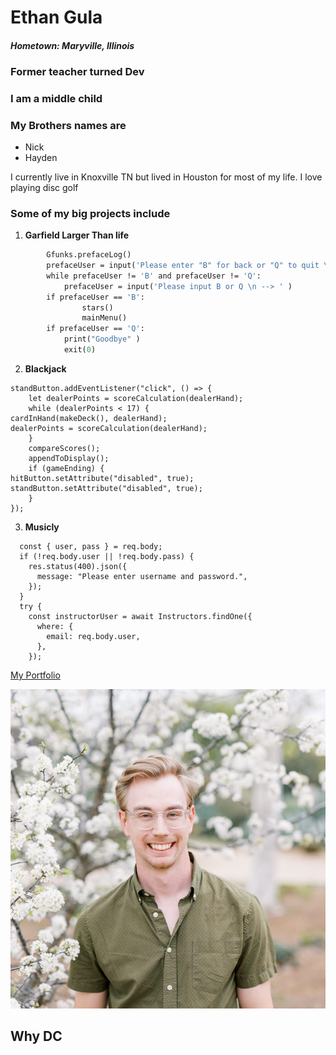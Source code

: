 # Ethan Gula

#### **_Hometown: Maryville, Illinois_**

### Former teacher turned Dev

### I am a middle child

### My Brothers names are

- Nick
- Hayden

I currently live in Knoxville TN but lived in Houston for most of my life.
I love playing disc golf

### Some of my big projects include

1. **Garfield Larger Than life**

```def preface():
        Gfunks.prefaceLog()
        prefaceUser = input('Please enter "B" for back or "Q" to quit \n -->' )
        while prefaceUser != 'B' and prefaceUser != 'Q':
            prefaceUser = input('Please input B or Q \n --> ' )
        if prefaceUser == 'B':
                stars()
                mainMenu()
        if prefaceUser == 'Q':
            print("Goodbye" )
            exit(0)
```

2. **Blackjack**

```// STAND BUTTON
standButton.addEventListener("click", () => {
    let dealerPoints = scoreCalculation(dealerHand);
    while (dealerPoints < 17) {
cardInHand(makeDeck(), dealerHand);
dealerPoints = scoreCalculation(dealerHand);
    }
    compareScores();
    appendToDisplay();
    if (gameEnding) {
hitButton.setAttribute("disabled", true);
standButton.setAttribute("disabled", true);
    }
});
```

3. **Musicly**

```router.post("/instructor-sign-in", async (req, res) => {
  const { user, pass } = req.body;
  if (!req.body.user || !req.body.pass) {
    res.status(400).json({
      message: "Please enter username and password.",
    });
  }
  try {
    const instructorUser = await Instructors.findOne({
      where: {
        email: req.body.user,
      },
    });
```

[My Portfolio](https://ethangula96.wixsite.com/ethangula)

![Picture](/Assets/Ethan%20profile.jpg)

## Why DC
